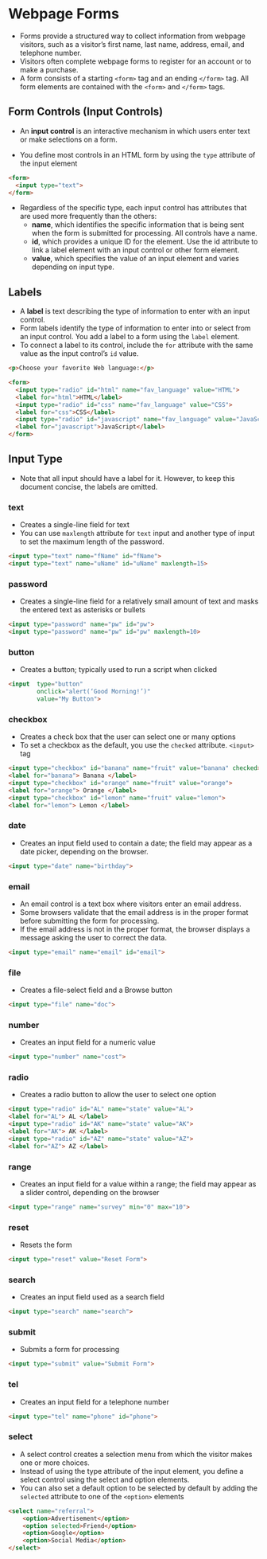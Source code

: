 # Webpage Forms
* Forms provide a structured way to collect information from webpage visitors, such as a visitor’s first name, last name, address, email, and telephone number. 
* Visitors often complete webpage forms to register for an account or to make a purchase.
* A form consists of a starting `<form>` tag and an ending `</form>` tag. All form elements are contained with the `<form>` and `</form>` tags. 


## Form Controls (Input Controls)

* An **input control** is an interactive mechanism in which users enter text or make selections on a form.

* You define most controls in an HTML form by using the `type` attribute of the input element

```html
<form>
  <input type="text">
</form>
```

* Regardless of the specific type, each input control has attributes that are used more frequently than the others:
    * **name**, which identifies the specific information that is being sent when the form is submitted for processing. All controls have a name.
    * **id**, which provides a unique ID for the element. Use the id attribute to link a label element with an input control or other form element.
    * **value**, which specifies the value of an input element and varies depending on input type. 

## Labels
* A **label** is text describing the type of information to enter with an input control. 
* Form labels identify the type of information to enter into or select from an input control. You add a label to a form using the `label` element. 
* To connect a label to its control, include the `for` attribute with the same value as the input control’s `id` value. 

```html
<p>Choose your favorite Web language:</p>

<form>
  <input type="radio" id="html" name="fav_language" value="HTML">
  <label for="html">HTML</label>
  <input type="radio" id="css" name="fav_language" value="CSS">
  <label for="css">CSS</label>
  <input type="radio" id="javascript" name="fav_language" value="JavaScript">
  <label for="javascript">JavaScript</label>
</form>
```

## Input Type
* Note that all input should have a label for it. However, to keep this document concise, the labels are omitted.

### text 
* Creates a single-line field for text 
* You can use `maxlength` attribute for `text` input and another type of input to set the maximum length of the password.
```html
<input type="text" name="fName" id="fName">
<input type="text" name="uName" id="uName" maxlength=15>
```

### password 
* Creates a single-line field for a relatively small amount of text and masks the entered text as asterisks or bullets
```html
<input type="password" name="pw" id="pw">
<input type="password" name="pw" id="pw" maxlength=10>
```

### button
* Creates a button; typically used to run a script when clicked
```html
<input  type="button" 
        onclick="alert(‘Good Morning!’)"
        value="My Button">
```

### checkbox
* Creates a check box that the user can select one or many options
* To set a checkbox as the default, you use the `checked` attribute.
`<input>` tag
```html
<input type="checkbox" id="banana" name="fruit" value="banana" checked>
<label for="banana"> Banana </label>
<input type="checkbox" id="orange" name="fruit" value="orange">
<label for="orange"> Orange </label>
<input type="checkbox" id="lemon" name="fruit" value="lemon">
<label for="lemon"> Lemon </label>
```

### date
* Creates an input field used to contain a date; the field may appear as a date picker, depending on the browser.
```html
<input type="date" name="birthday">
```

### email
* An email control is a text box where visitors enter an email address. 
* Some browsers validate that the email address is in the proper format before submitting the form for processing. 
* If the email address is not in the proper format, the browser displays a message asking the user to correct the data.  
```html
<input type="email" name="email" id="email">
```

### file
* Creates a file-select field and a Browse button 
```html
<input type="file" name="doc">
```

### number 
* Creates an input field for a numeric value 
```html
<input type="number" name="cost">
```

### radio 
* Creates a radio button to allow the user to select one option 
```html
<input type="radio" id="AL" name="state" value="AL">
<label for="AL"> AL </label>
<input type="radio" id="AK" name="state" value="AK">
<label for="AK"> AK </label>
<input type="radio" id="AZ" name="state" value="AZ">
<label for="AZ"> AZ </label>
```

### range 
* Creates an input field for a value within a range; the field may appear as a slider control, depending on the browser
```html
<input type="range" name="survey" min="0" max="10">
```

### reset 
* Resets the form 
```html
<input type="reset" value="Reset Form">
```

### search 
* Creates an input field used as a search field 
```html
<input type="search" name="search">
```

### submit 
* Submits a form for processing 
```html
<input type="submit" value="Submit Form">
```

### tel 
* Creates an input field for a telephone number 
```html
<input type="tel" name="phone" id="phone">
```

### select
* A select control creates a selection menu from which the visitor makes one or more choices. 
* Instead of using the type attribute of the input element, you define a select control using the select and option elements. 
* You can also set a default option to be selected by default by adding the `selected` attribute to one of the `<option>` elements
```html
<select name="referral">
    <option>Advertisement</option>
    <option selected>Friend</option>
    <option>Google</option>
    <option>Social Media</option>
</select>
```


